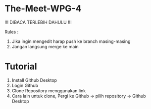 # The-Meet-WPG-4

!!! DIBACA TERLEBIH DAHULU  !!!

Rules : 
1. Jika ingin mengedit harap push ke branch masing-masing
2. Jangan langsung merge ke main

# Tutorial
1. Install Github Desktop
2. Login Github
3. Clone Repository menggunakan link
4. Cara lain untuk clone, Pergi ke Github -> pilih repository -> Github Desktop
